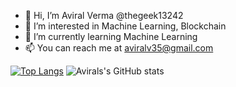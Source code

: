 - 👋 Hi, I’m Aviral Verma @thegeek13242
- 👀 I’m interested in Machine Learning, Blockchain
- 🌱 I’m currently learning Machine Learning
- 📫 You can reach me at aviralv35@gmail.com

[![Top Langs](https://github-readme-stats.vercel.app/api/top-langs/?username=thegeek13242&exclude_repo=github-readme-stats,anuraghazra.github.io)](https://github.com/anuraghazra/github-readme-stats)
![Avirals's GitHub stats](https://github-readme-stats.vercel.app/api?username=thegeek13242&count_private=true) 
